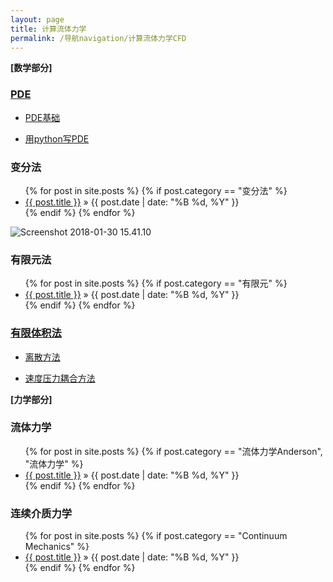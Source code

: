 ```yaml
---
layout: page
title: 计算流体力学
permalink: /导航navigation/计算流体力学CFD
---
```


**[数学部分]**

### [PDE](/目录catalog/计算流体力学/PDE)

- [PDE基础](/目录catalog/计算流体力学/PDE/PDE基础)

- [用python写PDE](/目录catalog/计算流体力学/PDE/用python写PDE)

### 变分法

<ul class="posts">
	{% for post in site.posts %}
		{% if post.category == "变分法" %}
		<li>
			<a href="{{ post.url }}">{{ post.title }}</a>
			<span> &raquo; {{ post.date | date: "%B %d, %Y" }}</span>
		</li>
		{% endif %}
	{% endfor %}
</ul>

![Screenshot 2018-01-30 15.41.10](https://i.imgur.com/vNsi09w.png)

### 有限元法
<ul class="posts">
	{% for post in site.posts %}
		{% if post.category == "有限元" %}
		<li>
			<a href="{{ post.url }}">{{ post.title }}</a>
			<span> &raquo; {{ post.date | date: "%B %d, %Y" }}</span>
		</li>
		{% endif %}
	{% endfor %}
</ul>

### [有限体积法](/目录catalog/计算流体力学/有限体积法)

- [离散方法](/目录catalog/计算流体力学/有限体积法/离散方法)

- [速度压力耦合方法](/目录catalog/计算流体力学/有限体积法/速度压力耦合方法)


**[力学部分]**

### 流体力学

<ul class="posts">
	{% for post in site.posts %}
		{% if post.category == "流体力学Anderson", "流体力学" %}
		<li>
			<a href="{{ post.url }}">{{ post.title }}</a>
			<span> &raquo; {{ post.date | date: "%B %d, %Y" }}</span>
		</li>
		{% endif %}
	{% endfor %}
</ul>


### 连续介质力学

<ul class="posts">
	{% for post in site.posts %}
		{% if post.category == "Continuum Mechanics" %}
		<li>
			<a href="{{ post.url }}">{{ post.title }}</a>
			<span> &raquo; {{ post.date | date: "%B %d, %Y" }}</span>
		</li>
		{% endif %}
	{% endfor %}
</ul>



